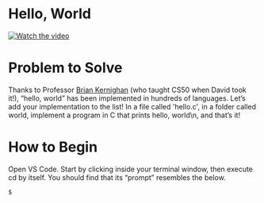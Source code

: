 # Hello, World

[![Watch the video](https://img.youtube.com/vi/ufB53UE2Cvo/0.jpg)](https://www.youtube.com/watch?v=ufB53UE2Cvo&t=103s)

# Problem to Solve
Thanks to Professor [Brian Kernighan](https://en.wikipedia.org/wiki/Brian_Kernighan) (who taught CS50 when David took it!), “hello, world” has been implemented in hundreds of languages. Let’s add your implementation to the list!
In a file called 'hello.c', in a folder called world, implement a program in C that prints hello, world\n, and that’s it!

# How to Begin

Open VS Code.
Start by clicking inside your terminal window, then execute cd by itself. You should find that its “prompt” resembles the below.
```
$
```
